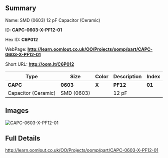 

## Summary
 
Name:  SMD (0603) 12 pF Capacitor (Ceramic) 

ID: __CAPC-0603-X-PF12-01__

Hex ID: __C6P012__

WebPage: __http://learn.oomlout.co.uk/OO/Projects/oomp/part/CAPC-0603-X-PF12-01__

Short URL: __http://oom.lt/C6P012__


| Type   | Size   | Color   | Description   | Index   |    
| ----- | ------   | ------   | -----   | ----   |    
| __CAPC__   					| __0603__   					| __X__    						| __PF12__    					| __01__ |    
| Capacitor (Ceramic)		| SMD (0603)	| 		| 12 pF	| 	|

## Images
![CAPC-0603-X-PF12-01](http://oomlout.com/oomp-gen/parts/CAPC-0603-X-PF12-01/CAPC-0603-X-PF12-01_420.jpg)

## Full Details

 http://learn.oomlout.co.uk/OO/Projects/oomp/part/CAPC-0603-X-PF12-01

